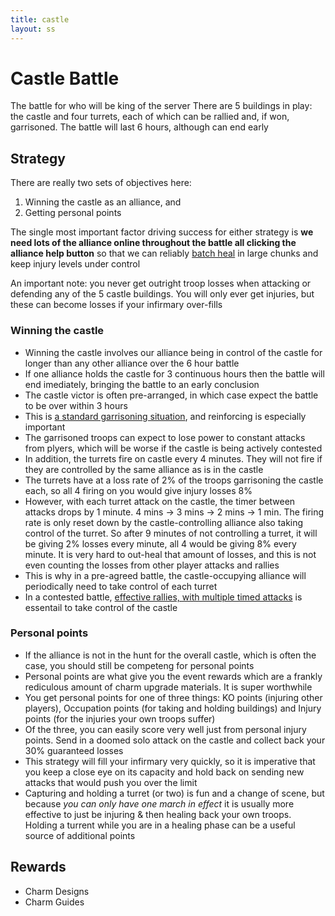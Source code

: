 ```yaml
---
title: castle
layout: ss
---
```

# Castle Battle

The battle for who will be king of the server 
There are 5 buildings in play: the castle and four turrets, each of which can be rallied and, if won, garrisoned.
The battle will last 6 hours, although can end early

## Strategy

There are really two sets of objectives here:
1. Winning the castle as an alliance, and
2. Getting personal points

The single most important factor driving success for either strategy is **we need lots of the alliance online throughout the battle
all clicking the alliance help button** so that we can reliably [batch heal](/healing) in large chunks and keep injury levels
under control

An important note: you never get outright troop losses when attacking or defending any of the 5 castle buildings.
You will only ever get injuries, but these can become losses if your infirmary over-fills

### Winning the castle
- Winning the castle involves our alliance being in control of the castle for longer than any other alliance over the 6 hour battle
- If one alliance holds the castle for 3 continuous hours then the battle will end imediately, bringing the battle to an early conclusion
- The castle victor is often pre-arranged, in which case expect the battle to be over within 3 hours
- This is [a standard garrisoning situation](/rallies#garrisoning), and reinforcing is especially important
- The garrisoned troops can expect to lose power to constant attacks from plyers, which will be worse if the castle is being actively contested
- In addition, the turrets fire on castle every 4 minutes. They will not fire if they are controlled by the same alliance as is in the castle
- The turrets have at a loss rate of 2% of the troops garrisoning the castle each, so all 4 firing on you would give injury losses 8%
- However, with each turret attack on the castle, the timer between attacks drops by 1 minute.
4 mins -> 3 mins -> 2 mins -> 1 min.
The firing rate is only reset down by the castle-controlling alliance also taking control of the turret.
So after 9 minutes of not controlling a turret, it will be giving 2% losses every minute, all 4 would be giving 8% every minute.
It is very hard to out-heal that amount of losses, and this is not even counting the losses from other player attacks and rallies
- This is why in a pre-agreed battle, the castle-occupying alliance will periodically need to take control of each turret
- In a contested battle, [effective rallies, with multiple timed attacks](/rallies) is essentail to take control of the castle

### Personal points
- If the alliance is not in the hunt for the overall castle, which is often the case, you should still be competeng for personal points
- Personal points are what give you the event rewards which are a frankly rediculous amount of charm upgrade materials. It is super worthwhile
- You get personal points for one of three things: KO points (injuring other players), Occupation points (for taking and holding buildings)
and Injury points (for the injuries your own troops suffer)
- Of the three, you can easily score very well just from personal injury points. Send in a doomed solo attack on the castle and collect back your
30% guaranteed losses
- This strategy will fill your infirmary very quickly, so it is imperative that you keep a close eye on its capacity and hold back on sending new
attacks that would push you over the limit
- Capturing and holding a turret (or two) is fun and a change of scene, but because _you can only have one march in effect_ it is usually
more effective to just be injuring & then healing back your own troops. Holding a turrent while you are in a healing phase can be a useful
source of additional points

## Rewards
- Charm Designs
- Charm Guides